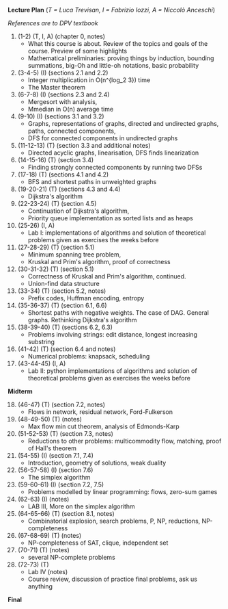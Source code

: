 **Lecture Plan** (*T = Luca Trevisan, I = Fabrizio Iozzi, A = Niccolò Anceschi*)

*References are to DPV textbook*

1. (1-2) (T, I, A) (chapter 0, notes)
   - What this course is about. Review of the topics and goals of the course. Preview of some highlights 
   - Mathematical preliminaries: proving things by induction, bounding summations, big-Oh and little-oh notations, basic probability 
2. (3-4-5) (I) (sections 2.1 and 2.2)
   - Integer multiplication in O(n^{log_2 3}) time
   - The Master theorem
3. (6-7-8) (I) (sections 2.3 and 2.4)
   - Mergesort with analysis,  
   - Mmedian in O(n) average time
4. (9-10) (I) (sections 3.1 and 3.2)
   - Graphs, representations of graphs, directed and undirected graphs, paths, connected components, 
   - DFS for connected components in undirected graphs 
5. (11-12-13) (T) (section 3.3 and additional notes)
   - Directed acyclic graphs, linearisation, DFS finds linearization
6. (14-15-16) (T) (section 3.4)
   - Finding strongly connected components by running two DFSs
7. (17-18) (T) (sections 4.1 and 4.2)
   - BFS and shortest paths in unweighted graphs
8. (19-20-21) (T) (sections 4.3 and 4.4)
   - Dijkstra's algorithm
9. (22-23-24) (T) (section 4.5)
   - Continuation of Dijkstra's algorithm, 
   - Priority queue implementation as sorted lists and as heaps
10. (25-26) (I, A)
    - Lab I: implementations of algorithms and solution of theoretical problems given as exercises the weeks before
11. (27-28-29) (T) (section 5.1)
    - Minimum spanning tree problem, 
    - Kruskal and Prim's algorithm, proof of correctness
12. (30-31-32) (T) (section 5.1)
    - Correctness of Kruskal and Prim's algorithm, continued. 
    - Union-find data structure
13. (33-34) (T) (section 5.2, notes)
    - Prefix codes, Huffman encoding, entropy
14. (35-36-37) (T) (section 6.1, 6.6)
    - Shortest paths with negative weights. The case of DAG. General graphs. Rethinking Dijkstra's algorithm
15. (38-39-40) (T) (sections 6.2, 6.3)
    - Problems involving strings: edit distance, longest increasing substring
16. (41-42) (T) (section 6.4 and notes)
    - Numerical problems: knapsack, scheduling
17. (43-44-45) (I, A)
    - Lab II: python implementations of algorithms and solution of theoretical problems given as exercises the weeks before

**Midterm**

18. (46-47) (T) (section 7.2, notes)
    - Flows in network, residual network, Ford-Fulkerson
19. (48-49-50) (T) (notes)
    - Max flow min cut theorem, analysis of Edmonds-Karp
20. (51-52-53) (T) (section 7.3, notes)
    - Reductions to other problems: multicommodity flow, matching, proof of Hall's theorem
21. (54-55) (I) (section 7.1, 7.4)
    - Introduction, geometry of solutions, weak duality
22. (56-57-58) (I) (section 7.6)
    - The simplex algorithm
23. (59-60-61) (I) (section 7.2, 7.5)
    - Problems modelled by linear programming: flows, zero-sum games
24. (62-63) (I) (notes)
    - LAB III, More on the simplex algorithm
25. (64-65-66) (T) (section 8.1, notes)
    - Combinatorial explosion, search problems, P, NP, reductions, NP-completeness
26. (67-68-69) (T) (notes)
    - NP-completeness of SAT, clique, independent set
27. (70-71) (T) (notes)
    - several NP-complete problems
28. (72-73) (T)
    - Lab IV (notes)
    - Course review, discussion of practice final problems, ask us anything
 
**Final**
